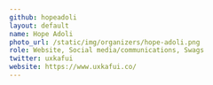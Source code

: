 ```yaml
---
github: hopeadoli
layout: default
name: Hope Adoli
photo_url: /static/img/organizers/hope-adoli.png
role: Website, Social media/communications, Swags
twitter: uxkafui
website: https://www.uxkafui.co/
---
```

